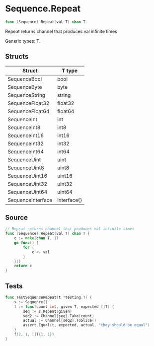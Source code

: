# Sequence.Repeat

```go
func (Sequence) Repeat(val T) chan T
```

Repeat returns channel that produces val infinite times

Generic types: T.

## Structs

| Struct | T type |
| ------ | ------ |
| SequenceBool | bool |
| SequenceByte | byte |
| SequenceString | string |
| SequenceFloat32 | float32 |
| SequenceFloat64 | float64 |
| SequenceInt | int |
| SequenceInt8 | int8 |
| SequenceInt16 | int16 |
| SequenceInt32 | int32 |
| SequenceInt64 | int64 |
| SequenceUint | uint |
| SequenceUint8 | uint8 |
| SequenceUint16 | uint16 |
| SequenceUint32 | uint32 |
| SequenceUint64 | uint64 |
| SequenceInterface | interface{} |

## Source

```go
// Repeat returns channel that produces val infinite times
func (Sequence) Repeat(val T) chan T {
	c := make(chan T, 1)
	go func() {
		for {
			c <- val
		}
	}()
	return c
}
```

## Tests

```go
func TestSequenceRepeat(t *testing.T) {
	s := Sequence{}
	f := func(count int, given T, expected []T) {
		seq := s.Repeat(given)
		seq2 := Channel{seq}.Take(count)
		actual := Channel{seq2}.ToSlice()
		assert.Equal(t, expected, actual, "they should be equal")
	}
	f(2, 1, []T{1, 1})
}
```